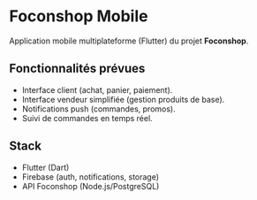 # Foconshop Mobile

Application mobile multiplateforme (Flutter) du projet **Foconshop**.

## Fonctionnalités prévues
- Interface client (achat, panier, paiement).
- Interface vendeur simplifiée (gestion produits de base).
- Notifications push (commandes, promos).
- Suivi de commandes en temps réel.

## Stack
- Flutter (Dart)
- Firebase (auth, notifications, storage)
- API Foconshop (Node.js/PostgreSQL)
